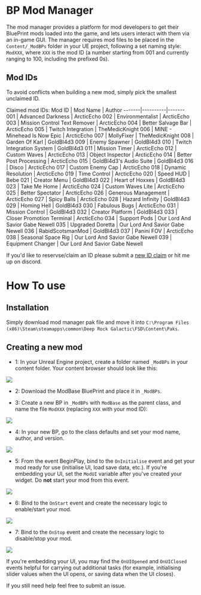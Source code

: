 # BP Mod Manager

The mod manager provides a platform for mod developers to get their BluePrint mods loaded into the game, and lets users interact with them via an in-game GUI. The manager requires mod files to be placed in the `Content/_ModBPs` folder in your UE project, following a set naming style: `ModXXX`, where `XXX` is the mod ID (a number starting from 001 and currently ranging to 100, including the prefixed 0s).

## Mod IDs

To avoid conflicts when building a new mod, simply pick the smallest unclaimed ID.

Claimed mod IDs:
 Mod ID | Mod Name | Author 
 -------|----------|-------
 001 | Advanced Darkness | ArcticEcho
 002 | Environmentalist | ArcticEcho
 003 | Mission Control Text Remover | ArcticEcho
 004 | Better Salvage Bar | ArcticEcho
 005 | Twitch Integration | TheMedicKnight
 006 | MINE - Minehead Is Now Epic | ArcticEcho
 007 | MollyFixer  | TheMedicKnight
 008 | Garden Of Karl | GoldBl4d3
 009 | Enemy Spawner | GoldBl4d3
 010 | Twitch Integration System | GoldBl4d3
 011 | Mission Timer | ArcticEcho
 012 | Custom Waves | ArcticEcho
 013 | Object Inspector | ArcticEcho
 014 | Better Post Processing | ArcticEcho
 015 | GoldBl4d3's Audio Suite | GoldBl4d3
 016 | Disco | ArcticEcho
 017 | Custom Enemy Cap | ArcticEcho
 018 | Dynamic Resolution | ArcticEcho
 019 | Time Control | ArcticEcho
 020 | Speed HUD | Bebe
 021 | Creator Menu | GoldBl4d3
 022 | Heart of Hoxxes | GoldBl4d3
 023 | Take Me Home | ArcticEcho
 024 | Custom Waves Lite | ArcticEcho
 025 | Better Spectator | ArcticEcho
 026 | Generous Management | ArcticEcho
 027 | Spicy Balls | ArcticEcho
 028 | Hazard Infinity | GoldBl4d3
 029 | Homing Hell | GoldBl4d3
 030 | Fabulous Bugs | ArcticEcho
 031 | Mission Control | GoldBl4d3
 032 | Creator Platform | GoldBl4d3
 033 | Closer Promotion Terminal | ArcticEcho
 034 | Support Pods | Our Lord And Savior Gabe Newell
 035 | Upgraded Doretta | Our Lord And Savior Gabe Newell
 036 | RabidScotsmanMod | GoldBl4d3
 037 | Panini FOV | ArcticEcho
 038 | Seasonal Space Rig | Our Lord And Savior Gabe Newell
 039 | Equipment Changer | Our Lord And Savior Gabe Newell
 
 If you'd like to reservse/claim an ID please submit a [new ID claim](https://github.com/ArcticEcho/DRG-Mod-Loader/issues/new?assignees=ArcticEcho&labels=ID+Claim&template=id-claim.md&title=ID+Claim) or hit me up on discord.


# How To use

## Installation

Simply download mod manager pak file and move it into `C:\Program Files (x86)\Steam\steamapps\common\Deep Rock Galactic\FSD\Content\Paks`.

## Creating a new mod

 - 1: In your Unreal Engine project, create a folder named `_ModBPs` in your content folder. Your content browser should look like this:
 
 ![](https://i.imgur.com/PaG745W.png)

 - 2: Download the ModBase BluePrint and place it in `_ModBPs`.
 
 - 3: Create a new BP in `_ModBPs` with `ModBase` as the parent class, and name the file `ModXXX` (replacing `XXX` with your mod ID):
 
 ![](https://i.imgur.com/5RtGtcM.png)
 
 - 4: In your new BP, go to the class defaults and set your mod name, author, and version.
 
 ![](https://i.imgur.com/woJnLN8.png)
 
 - 5: From the event BeginPlay, bind to the `OnInitialise` event and get your mod ready for use (initialise UI, load save data, etc.). If you're embedding your UI, set the `ModUI` variable after you've created your widget. Do **not** start your mod from this event.
 
 ![](https://i.imgur.com/5IWdC0T.png)
 
 - 6: Bind to the `OnStart` event and create the necessary logic to enable/start your mod.
 
 ![](https://i.imgur.com/mGCEqUB.png)
 
 - 7: Bind to the `OnStop` event and create the necessary logic to disable/stop your mod.
 
 ![](https://i.imgur.com/cBsGznq.png)
 
If you're embedding your UI, you may find the `OnUIOpened` and `OnUIClosed` events helpful for carrying out additional tasks (for example, initialising slider values when the UI opens, or saving data when the UI closes).

If you still need help feel free to submit an issue.
